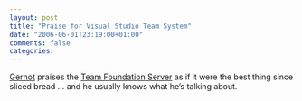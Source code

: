 ```yaml
---
layout: post
title: "Praise for Visual Studio Team System"
date: "2006-06-01T23:19:00+01:00"
comments: false
categories: 
---
```


<p><a href="http://it-and-more.blogspot.com/">Gernot</a> praises the <a href="http://msdn.microsoft.com/vstudio/teamsystem/products/tfs/default.aspx">Team Foundation Server</a> as if it were the best thing since sliced bread &#8230; and he usually knows what he&#8217;s talking about.</p>


